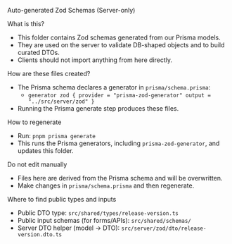 Auto-generated Zod Schemas (Server-only)

What is this?
- This folder contains Zod schemas generated from our Prisma models.
- They are used on the server to validate DB-shaped objects and to build curated DTOs.
- Clients should not import anything from here directly.

How are these files created?
- The Prisma schema declares a generator in `prisma/schema.prisma`:
  - `generator zod { provider = "prisma-zod-generator" output = "../src/server/zod" }`
- Running the Prisma generate step produces these files.

How to regenerate
- Run: `pnpm prisma generate`
- This runs the Prisma generators, including `prisma-zod-generator`, and updates this folder.

Do not edit manually
- Files here are derived from the Prisma schema and will be overwritten.
- Make changes in `prisma/schema.prisma` and then regenerate.

Where to find public types and inputs
- Public DTO type: `src/shared/types/release-version.ts`
- Public input schemas (for forms/APIs): `src/shared/schemas/`
- Server DTO helper (model → DTO): `src/server/zod/dto/release-version.dto.ts`

